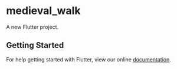 # medieval_walk

A new Flutter project.

## Getting Started

For help getting started with Flutter, view our online
[documentation](https://flutter.io/).
